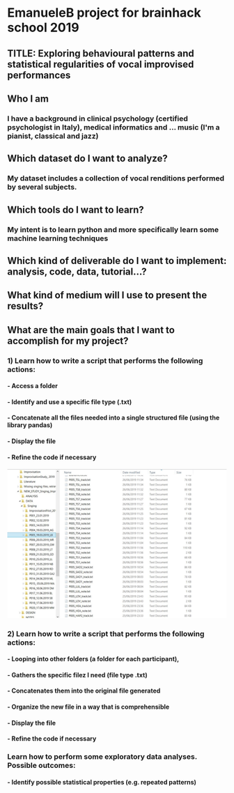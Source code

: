 # EmanueleB project for brainhack school 2019
## TITLE: Exploring behavioural patterns and statistical regularities of vocal improvised performances

## Who I am 
### I have a background in clinical psychology (certified psychologist in Italy), medical informatics and ... music (I'm a pianist, classical and jazz)

## Which dataset do I want to analyze?
### My dataset includes a collection of vocal renditions performed by several subjects.


## Which tools do I want to learn? 
### My intent is to learn python and more specifically learn some machine learning techniques 

## Which kind of deliverable do I want to implement: analysis, code, data, tutorial...?

## What kind of medium will I use to present the results?

## What are the main goals that I want to accomplish for my project?
### 1) Learn how to write a script that performs the following actions: 
#### - Access a folder 
#### - Identify and use a specific file type (.txt)
#### - Concatenate all the files needed into a single structured file (using the library pandas)
#### - Display the file
#### - Refine the code if necessary

![](https://github.com/mtl-brainhack-school-2019/EmanueleB/blob/master/Capture.JPG)

### 2) Learn how to write a script that performs the following actions:
#### - Looping into other folders (a folder for each participant), 
#### - Gathers the specific filez I need (file type .txt)
#### - Concatenates them into the original file generated
#### - Organize the new file in a way that is comprehensible
#### - Display the file
#### - Refine the code if necessary

### Learn how to perform some exploratory data analyses. Possible outcomes:
#### - Identify possible statistical properties (e.g. repeated patterns)

